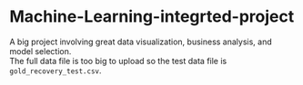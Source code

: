 # Machine-Learning-integrted-project
A big project involving great data visualization, business analysis, and model selection.<br>
The full data file is too big to upload so the test data file is `gold_recovery_test.csv`.
